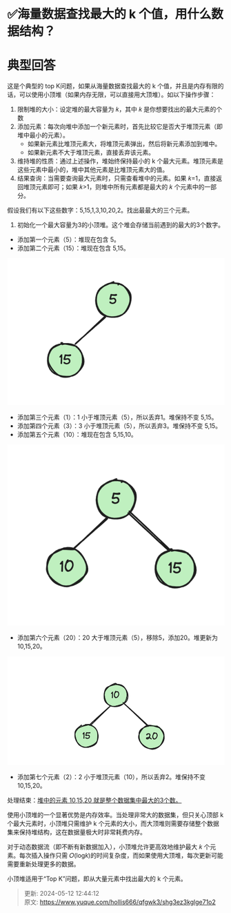 # ✅海量数据查找最大的 k 个值，用什么数据结构？

# 典型回答
这是个典型的 top K问题，如果从海量数据查找最大的 k 个值，并且是内存有限的话，可以使用小顶堆（如果内存无限，可以直接用大顶堆）。如以下操作步骤：



1. 限制堆的大小：设定堆的最大容量为 𝑘，其中 𝑘 是你想要找出的最大元素的个数
2. 添加元素：每次向堆中添加一个新元素时，首先比较它是否大于堆顶元素（即堆中最小的元素）。
    - 如果新元素比堆顶元素大，将堆顶元素弹出，然后将新元素添加到堆中。
    - 如果新元素不大于堆顶元素，直接丢弃该元素。
3. 维持堆的性质：通过上述操作，堆始终保持最小的 k 个最大元素。堆顶元素是这些元素中最小的，堆中其他元素是比堆顶元素大的值。
4. 结果查询：当需要查询最大元素时，只需查看堆中的元素。如果 𝑘=1，直接返回堆顶元素即可；如果 𝑘>1，则堆中所有元素都是最大的 𝑘 个元素中的一部分。





假设我们有以下这些数字：5,15,1,3,10,20,2。找出最最大的三个元素。



1. 初始化一个最大容量为3的小顶堆。这个堆会存储当前遇到的最大的3个数字。
+ 添加第一个元素（5）：堆现在包含 5。
+ 添加第二个元素（15）：堆现在包含 5,15。

![1715488917177-1348a6f7-85a3-49a5-9a3e-3a4261afeb21.png](./img/8vV-wcd05DCwqFP8/1715488917177-1348a6f7-85a3-49a5-9a3e-3a4261afeb21-764068.png)

+ 添加第三个元素（1）：1 小于堆顶元素（5），所以丢弃1。堆保持不变 5,15。
+ 添加第四个元素（3）：3 小于堆顶元素（5），所以丢弃3。堆保持不变 5,15。
+ 添加第五个元素（10）：堆现在包含 5,15,10。



![1715488983962-dfdab57c-61db-4622-8bd8-317cd8c4d9a1.png](./img/8vV-wcd05DCwqFP8/1715488983962-dfdab57c-61db-4622-8bd8-317cd8c4d9a1-412706.png)



+ 添加第六个元素（20）：20 大于堆顶元素（5），移除5，添加20。堆更新为 10,15,20。



![1715489019281-08d397bb-ddd9-42b9-a151-8eb9c275637f.png](./img/8vV-wcd05DCwqFP8/1715489019281-08d397bb-ddd9-42b9-a151-8eb9c275637f-807347.png)



+ 添加第七个元素（2）：2 小于堆顶元素（10），所以丢弃2。堆保持不变 10,15,20。



处理结束：<u>堆中的元素 10,15,20 就是整个数据集中最大的3个数。</u>



使用小顶堆的一个显著优势是内存效率。当处理非常大的数据集，但只关心顶部 k 个最大元素时，小顶堆只需维护 k 个元素的大小，而大顶堆则需要存储整个数据集来保持堆结构，这在数据量极大时非常耗费内存。



对于动态数据流（即不断有新数据加入），小顶堆允许更高效地维护最大 𝑘 个元素。每次插入操作只需 𝑂(log⁡𝑘)的时间复杂度，而如果使用大顶堆，每次更新可能需要重新处理更多的数据。



小顶堆适用于“Top K”问题，即从大量元素中找出最大的 k 个元素。



> 更新: 2024-05-12 12:44:12  
> 原文: <https://www.yuque.com/hollis666/qfgwk3/shg3ez3kglge71o2>